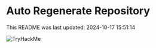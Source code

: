 # Auto Regenerate Repository

This README was last updated: 2024-10-17 15:51:14

 ![TryHackMe](https://tryhackme.com/badge/533634)